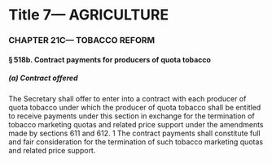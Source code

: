 
# Title 7— AGRICULTURE
### CHAPTER 21C— TOBACCO REFORM
#### § 518b. Contract payments for producers of quota tobacco
##### (a) Contract offered

The Secretary shall offer to enter into a contract with each producer of quota tobacco under which the producer of quota tobacco shall be entitled to receive payments under this section in exchange for the termination of tobacco marketing quotas and related price support under the amendments made by sections 611 and 612. 1 The contract payments shall constitute full and fair consideration for the termination of such tobacco marketing quotas and related price support.
